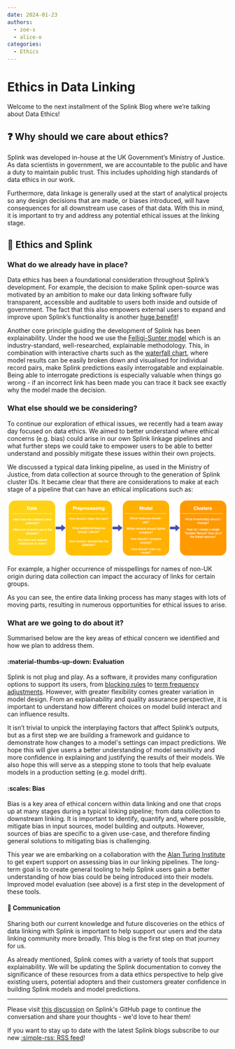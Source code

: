 ```yaml
---
date: 2024-01-23
authors:
  - zoe-s
  - alice-o
categories:
  - Ethics
---
```


# Ethics in Data Linking

Welcome to the next installment of the Splink Blog where we’re talking about Data Ethics!

## :question: Why should we care about ethics?

Splink was developed in-house at the UK Government’s Ministry of Justice. As data scientists in government, we are accountable to the public and have a duty to maintain public trust. This includes upholding high standards of data ethics in our work.

<!-- more -->

Furthermore, data linkage is generally used at the start of analytical projects so any design decisions that are made, or biases introduced, will have consequences for all downstream use cases of that data. With this in mind, it is important to try and address any potential ethical issues at the linking stage.

## :link: Ethics and Splink

### What do we already have in place?

Data ethics has been a foundational consideration throughout Splink’s development. For example, the decision to make Splink open-source was motivated by an ambition to make our data linking software fully transparent, accessible and auditable to users both inside and outside of government. The fact that this also empowers external users to expand and improve upon Splink’s functionality is another [huge benefit](https://www.robinlinacre.com/open_source_dividend/)!

Another core principle guiding the development of Splink has been explainability. Under the hood we use the [Felligi-Sunter model](../../topic_guides/theory/fellegi_sunter.md) which is an industry-standard, well-researched, explainable methodology. This, in combination with interactive charts such as the [waterfall chart](../../charts/waterfall_chart.ipynb), where model results can be easily broken down and visualised for individual record pairs, make Splink predictions easily interrogatable and explainable. Being able to interrogate predictions is especially valuable when things go wrong - if an incorrect link has been made you can trace it back see exactly why the model made the decision.

### What else should we be considering?

To continue our exploration of ethical issues, we recently had a team away day focused on data ethics. We aimed to better understand where ethical concerns (e.g. bias) could arise in our own Splink linkage pipelines and what further steps we could take to empower users to be able to better understand and possibly mitigate these issues within their own projects. 

We discussed a typical data linking pipeline, as used in the Ministry of Justice, from data collection at source through to the generation of Splink cluster IDs. It became clear that there are considerations to make at each stage of a pipeline that can have an ethical implications such as:

!["Diagram of data linkage process and ethical considerations at each stage"](./img/linkage_process.drawio.png)

For example, a higher occurrence of misspellings for names of non-UK origin during data collection can impact the accuracy of links for certain groups.

As you can see, the entire data linking process has many stages with lots of moving parts, resulting in numerous opportunities for ethical issues to arise. 

### What are we going to do about it?

Summarised below are the key areas of ethical concern we identified and how we plan to address them.

#### :material-thumbs-up-down: Evaluation

Splink is not plug and play. As a software, it provides many configuration options to support its users, from [blocking rules](../../topic_guides/blocking/blocking_rules.md) to [term frequency adjustments](../../topic_guides/comparisons/term-frequency.md). However, with greater flexibility comes greater variation in model design. From an explainability and quality assurance perspective, it is important to understand how different choices on model build interact and can influence results.

It isn’t trivial to unpick the interplaying factors that affect Splink’s outputs, but as a first step we are building a framework and guidance to demonstrate how changes to a model's settings can impact predictions. We hope this will give users a better understanding of model sensitivity and more confidence in explaining and justifying the results of their models. We also hope this will serve as a stepping stone to tools that help evaluate models in a production setting (e.g. model drift).

#### :scales: Bias 

Bias is a key area of ethical concern within data linking and one that crops up at many stages during a typical linking pipeline; from data collection to downstream linking. It is important to identify, quantify and, where possible, mitigate bias in input sources, model building and outputs. However, sources of bias are specific to a given use-case, and therefore finding general solutions to mitigating bias is challenging.

This year we are embarking on a collaboration with the [Alan Turing Institute](https://www.turing.ac.uk/) to get expert support on assessing bias in our linking pipelines. The long-term goal is to create general tooling to help Splink users gain a better understanding of how bias could be being introduced into their models. Improved model evaluation (see above) is a first step in the development of these tools.

#### :loudspeaker: Communication

Sharing both our current knowledge and future discoveries on the ethics of data linking with Splink is important to help support our users and the data linking community more broadly. This blog is the first step on that journey for us.

As already mentioned, Splink comes with a variety of tools that support explainability. We will be updating the Splink documentation to convey the significance of these resources from a data ethics perspective to help give existing users, potential adopters and their customers greater confidence in building Splink models and model predictions.

<hr>

Please visit [this discussion](https://github.com/moj-analytical-services/splink/discussions/1878) on Splink's GitHub page to continue the conversation and share your thoughts - we'd love to hear them!

If you want to stay up to date with the latest Splink blogs subscribe to our new [:simple-rss: RSS feed](https://moj-analytical-services.github.io/splink/feed_rss_created.xml)! 
